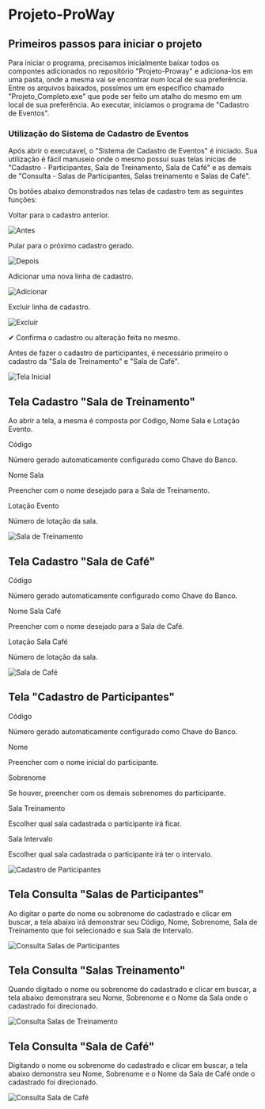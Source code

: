 # Projeto-ProWay
## Primeiros passos para iniciar o projeto
Para iniciar o programa, precisamos inicialmente baixar todos os compontes adicionados no repositório "Projeto-Proway" e adiciona-los em uma pasta, 
onde a mesma vai se encontrar num local de sua preferência.
Entre os arquivos baixados, possímos um em específico chamado "Projeto_Completo.exe" que pode ser feito um atalho do mesmo em um local de sua preferência.
Ao executar, iniciamos o programa de "Cadastro de Eventos".
### Utilização do Sistema de Cadastro de Eventos
Após abrir o executavel, o "Sistema de Cadastro de Eventos" é iniciado.
Sua utilização é fácil manuseio onde o mesmo possuí suas telas inicias de "Cadastro - Participantes, Sala de Treinamento, Sala de Café" e as demais de "Consulta - Salas de Participantes, Salas treinamento e Salas de Café".

Os botões abaixo demonstrados nas telas de cadastro tem as seguintes funções:

Voltar para o cadastro anterior.

![Antes](https://github.com/Joao-Carlos123/Projeto-ProWay/blob/master/Antes.PNG) 
 
Pular para o próximo cadastro gerado.

![Depois](https://github.com/Joao-Carlos123/Projeto-ProWay/blob/master/Depois.PNG)

Adicionar uma nova linha de cadastro.

![Adicionar](https://github.com/Joao-Carlos123/Projeto-ProWay/blob/master/Adicionar.PNG)

Excluir linha de cadastro.

![Excluir](https://github.com/Joao-Carlos123/Projeto-ProWay/blob/master/Excluir.PNG)

✔
Confirma o cadastro ou alteração feita no mesmo.

Antes de fazer o cadastro de participantes, é necessário primeiro o cadastro da "Sala de Treinamento" e "Sala de Café".

![Tela Inicial](https://github.com/Joao-Carlos123/Projeto-ProWay/blob/master/1.PNG)

## Tela Cadastro "Sala de Treinamento"
Ao abrir a tela, a mesma é composta por Código, Nome Sala e Lotação Evento.

Código

Número gerado automaticamente configurado como Chave do Banco.

Nome Sala

Preencher com o nome desejado para a Sala de Treinamento.

Lotação Evento

Número de lotação da sala.

![Sala de Treinamento](https://github.com/Joao-Carlos123/Projeto-ProWay/blob/master/3.PNG)

## Tela Cadastro "Sala de Café"

Código

Número gerado automaticamente configurado como Chave do Banco.

Nome Sala Café

Preencher com o nome desejado para a Sala de Café.

Lotação Sala Café

Número de lotação da sala.

![Sala de Café](https://github.com/Joao-Carlos123/Projeto-ProWay/blob/master/4.PNG)

## Tela "Cadastro de Participantes"

Código

Número gerado automaticamente configurado como Chave do Banco.

Nome

Preencher com o nome inicial do participante.

Sobrenome

Se houver, preencher com os demais sobrenomes do participante.

Sala Treinamento

Escolher qual sala cadastrada o participante irá ficar.

Sala Intervalo

Escolher qual sala cadastrada o participante irá ter o intervalo.

![Cadastro de Participantes](https://github.com/Joao-Carlos123/Projeto-ProWay/blob/master/2.PNG)

## Tela Consulta "Salas de Participantes"

Ao digitar o parte do nome ou sobrenome do cadastrado e clicar em buscar, a tela abaixo irá demonstrar seu Código, Nome, Sobrenome, Sala de Treinamento que foi selecionado e sua Sala de Intervalo.

![Consulta Salas de Participantes](https://github.com/Joao-Carlos123/Projeto-ProWay/blob/master/Consulta1.PNG)

## Tela Consulta "Salas Treinamento"

Quando digitado o nome ou sobrenome do cadastrado e clicar em buscar, a tela abaixo demonstrara seu Nome, Sobrenome e o Nome da Sala onde o cadastrado foi direcionado.

![Consulta Salas de Treinamento](https://github.com/Joao-Carlos123/Projeto-ProWay/blob/master/Consulta2.PNG)

## Tela Consulta "Sala de Café"

Digitando o nome ou sobrenome do cadastrado e clicar em buscar, a tela abaixo demonstra seu Nome, Sobrenome e o Nome da Sala de Café onde o cadastrado foi direcionado.

![Consulta Sala de Café](https://github.com/Joao-Carlos123/Projeto-ProWay/blob/master/Consulta3.PNG)











